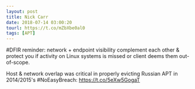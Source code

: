 ```yaml
---
layout: post
title: Nick Carr
date: 2018-07-14 03:00:20
tourl: https://t.co/mZbXbe0al0
tags: [APT]
---
```

#DFIR reminder: network + endpoint visibility complement each other &amp; protect you if activity on Linux systems is missed or client deems them out-of-scope.

Host &amp; network overlap was critical in properly evicting Russian APT in 2014/2015's #NoEasyBreach: https://t.co/5eXw5GogaT